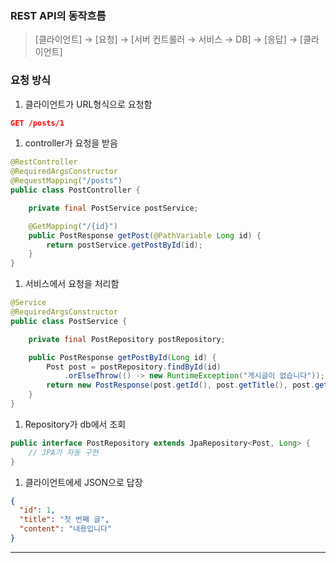 ### REST API의 동작흐름

> [클라이언트] → [요청] → [서버 컨트롤러 → 서비스 → DB] → [응답] → [클라이언트]

### 요청 방식

1. 클라이언트가 URL형식으로 요청함

```json
GET /posts/1
```

1. controller가 요청을 받음

```java
@RestController
@RequiredArgsConstructor
@RequestMapping("/posts")
public class PostController {

    private final PostService postService;

    @GetMapping("/{id}")
    public PostResponse getPost(@PathVariable Long id) {
        return postService.getPostById(id);
    }
}
```

1. 서비스에서 요청을 처리함

```java
@Service
@RequiredArgsConstructor
public class PostService {

    private final PostRepository postRepository;

    public PostResponse getPostById(Long id) {
        Post post = postRepository.findById(id)
            .orElseThrow(() -> new RuntimeException("게시글이 없습니다"));
        return new PostResponse(post.getId(), post.getTitle(), post.getContent());
    }
}
```

1. Repository가 db에서 조회

```java
public interface PostRepository extends JpaRepository<Post, Long> {
    // JPA가 자동 구현
}
```

1. 클라이언트에세 JSON으로 답장

```json
{
  "id": 1,
  "title": "첫 번째 글",
  "content": "내용입니다"
}
```

---